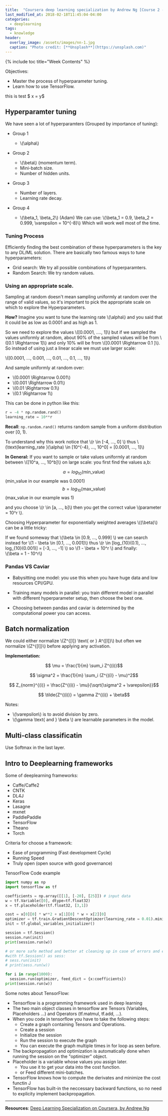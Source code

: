 ```yaml
---
title:  "Coursera deep learning specialization by Andrew Ng [Course 2 - Week 3]"
last_modified_at: 2018-02-18T11:45:04-04:00
categories: 
  - deeplearning
tags:
  - knowledge
header:
  overlay_image: /assets/images/nn-1.jpg
  caption: "Photo credit: [**Unsplash**](https://unsplash.com)"
---
```

<p></p>



{% include toc title="Week Contents" %}

Objectives:
* Master the process of hyperparameter tuning.
* Learn how to use TensorFlow.

this is test $ x = y$

## Hyperparamter tuning
We have seen a lot of hyperparamters (Grouped by importance of tuning):
- Group 1
  * \\(\alpha\\)

- Group 2
  * \\(\beta\\) (momentum term).
  * Mini-batch size.
  * Number of hidden units.

- Group 3
  * Number of layers.
  * Learning rate decay.

- Group 4
  * \\(\beta_1, \beta_2\\) (Adam) We can use: \\(\beta_1 = 0.9, \beta_2 = 0.999, \varepsilon = 10^{-8}\\)  Which will work well most of the time.


### Tuning Process
Efficiently finding the best combination of these hyperparameters is the key to any DL/ML solution. There are basically two famous ways to tune hyperparameters:
* Grid search: We try all possible combinations of hyperparamters.
* Random Search: We try random values.

### Using an appropriate scale.
Sampling at random doesn't mean sampling uniformly at random over the range of valid values, so it's important to pick the appropriate scale on which to explore the Hyperparameters.

**How?**
Imagine you want to tune the learning rate \\(\alpha\\) and you said that it could be as low as 0.0001 and as high as 1.

So we need to explore the values \\([0.0001, ...., 1]\\)
but if we sampled the values uniformly at random, about 90% of the sampled values will be from \\([0.1 \Rightarrow 1]\\)
and only 10% will be from \\([0.0001 \Rightarrow 0.1 ]\\).
So instead of using just a linear scale we must use larger scale:

\\([0.0001, ..., 0.001, ..., 0.01, ..., 0.1, ..., 1]\\)

And sample uniformly at random over:
* \\(0.0001 \Rightarrow 0.001\\)
* \\(0.001 \Rightarrow 0.01\\)
* \\(0.01 \Rightarrow 0.1\\)
* \\(0.1 \Rightarrow 1\\)

This can be done in python like this:
```python
r = -4 * np.random.rand()
learning_rate = 10**r
```
**Recall**: ```np.random.rand()``` returns random sample from a uniform distribution over [0, 1).

To understand why this work notice that \\(r \in [-4, ..., 0] \\)
thus \\(\text{learning_rate }(\alpha) \in [10^{-4}, ..., 10^0] = [0.0001, ..., 1]\\)

**In General:**
If you want to sample or take values uniformly at random between \\([10^a, ..., 10^b]\\) on large scale:
you first find the values a,b:

$$ a = log_{10}(\text{min_value}) $$ (min_value in our example was 0.0001)
$$ b = log_{10}(\text{max_value}) $$ (max_value in our example was 1)

and you choose \\(r \in [a, ..., b]\\) then you get the correct value \\(parameter = 10^r \\).

Choosing Hyperparameter for exponentially weighted averages \\((\beta)\\) can be a little tricky:

If we found someway that \\(\beta \in [0.9, ..., 0.999] \\)
we can search instead for \\(1 - \beta \in [0.1, ..., 0.001]\\)
thus \\(r \in [log_{10}(0.1), ..., log_{10}(0.001)] = [-3, ..., -1] \\)
so \\(1 - \beta = 10^r \\)
and finally: <br>
\\(\beta = 1 - 10^r\\)


### Pandas VS Caviar
* Babysitting one model:
you use this when you have huge data and low resources CPI/GPU.
* Training many models in parallel:
you train different model in parallel with different hyperparameter setup, then choose the best one.

* Choosing between pandas and caviar is determined by the computational power you can access.


## Batch normalization
We could either normalize \\(Z^{[l]} \text{ or } A^{[l]}\\) but often we normalize \\(Z^{[l]}\\) before applying any activation.

**Implementation:**

$$ \mu = \frac{1}{m} \sum_i Z^{(i)}$$

$$ \sigma^2 = \frac{1}{m} \sum_i (Z^{(i)} - \mu)^2$$

$$ Z_{norm}^{(i)} = \frac{Z^{(i)} - \mu}{\sqrt{\sigma^2 + \varepsilon}}$$

$$ \tilde{Z^{(i)}} = \gamma Z^{(i)} + \beta$$

Notes:
* \\(\varepsilon\\) is to avoid division by zero.
* \\(\gamma \text{ and } \beta \\) are learnable parameters in the model.

## Multi-class classificatin
Use Softmax in the last layer.

## Intro to Deeplearning frameworks

Some of deeplearning frameworks:
* Caffe/Caffe2
* CNTK
* DL4J
* Keras
* Lasagne
* mxnet
* PaddlePaddle
* TensorFlow
* Theano
* Torch

Criteria for choose a framework:
- Ease of programming (Fast development Cycle)
- Running Speed
- Truly open (open source with good governance)



TensorFlow Code example 
```python
import numpy as np
import tensorflow as tf

coefficients = np.array([[1], [-20], [25]]) # input data
w = tf.Variable([0], dtype=tf.float32)
x = tf.placeholder(tf.float32, [3,1])

cost = x[0][0] * w**2 + x[1][0] * w + x[2][0]
optimizer = tf.train.GradientDescentOptimzer(learning_rate = 0.01).minimize(cost)
init = tf.global_variables_initializer()

session = tf.Session()
session.run(init)
print(session.run(w))

# or more safe method and better at cleaning up in case of errors and exceptions while executing:
#with tf.Session() as sess:
# sess.run(init)
# print(sess.run(w))

for i in range(1000):
  session.run(optimizer, feed_dict = {x:coefficients})
print(session.run(w))
```

Some notes about TensorFlow:
* Tensorflow is a programming framework used in deep learning
* The two main object classes in tensorflow are Tensors (Variables, Placeholders ...) and Operators (tf.matmul, tf.add, ...).
* When you code in tensorflow you have to take the following steps:
  * Create a graph containing Tensors and Operations.
  * Create a session
  * Initialize the session
  * Run the session to execute the graph
  * You can execute the graph multiple times in for loop as seen before.
* The backpropagation and optimization is automatically done when running the session on the "optimizer" object.
* Placeholder is a variable whose values you assign later.
  * You use it to get your data into the cost function.
  * or Feed different mini-batches.
* TensorFlow knows how to compute the derivates and minimize the cost functin J
* TensorFlow has built-in the neccessary backward functions, so no need to explicity implement backpropagation.

---


**Resources**: [Deep Learning
Specialization on Coursera, by Andrew Ng](https://www.coursera.org/specializations/deep-learning)
